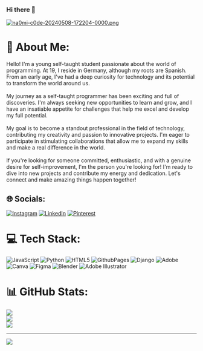 ### Hi there 👋

[![na0mi-c0de-20240508-172204-0000.png](https://i.postimg.cc/tTjKZWr1/na0mi-c0de-20240508-172204-0000.png)](https://postimg.cc/1gvCbn1P)

# 💫 About Me:
Hello! I'm a young self-taught student passionate about the world of programming. At 19, I reside in Germany, although my roots are Spanish. From an early age, I've had a deep curiosity for technology and its potential to transform the world around us.<br><br>My journey as a self-taught programmer has been exciting and full of discoveries. I'm always seeking new opportunities to learn and grow, and I have an insatiable appetite for challenges that help me excel and develop my full potential.<br><br>My goal is to become a standout professional in the field of technology, contributing my creativity and passion to innovative projects. I'm eager to participate in stimulating collaborations that allow me to expand my skills and make a real difference in the world.<br><br>If you're looking for someone committed, enthusiastic, and with a genuine desire for self-improvement, I'm the person you're looking for! I'm ready to dive into new projects and contribute my energy and dedication. Let's connect and make amazing things happen together!


## 🌐 Socials:
[![Instagram](https://img.shields.io/badge/Instagram-%23E4405F.svg?logo=Instagram&logoColor=white)](https://instagram.com/na0mi.c0de) [![LinkedIn](https://img.shields.io/badge/LinkedIn-%230077B5.svg?logo=linkedin&logoColor=white)](https://linkedin.com/in/NaomiGaleano) [![Pinterest](https://img.shields.io/badge/Pinterest-%23E60023.svg?logo=Pinterest&logoColor=white)](https://pinterest.com/na0mi.c0de) 

# 💻 Tech Stack:
![JavaScript](https://img.shields.io/badge/javascript-%23323330.svg?style=plastic&logo=javascript&logoColor=%23F7DF1E) ![Python](https://img.shields.io/badge/python-3670A0?style=plastic&logo=python&logoColor=ffdd54) ![HTML5](https://img.shields.io/badge/html5-%23E34F26.svg?style=plastic&logo=html5&logoColor=white) ![GithubPages](https://img.shields.io/badge/github%20pages-121013?style=plastic&logo=github&logoColor=white) ![Django](https://img.shields.io/badge/django-%23092E20.svg?style=plastic&logo=django&logoColor=white) ![Adobe](https://img.shields.io/badge/adobe-%23FF0000.svg?style=plastic&logo=adobe&logoColor=white) ![Canva](https://img.shields.io/badge/Canva-%2300C4CC.svg?style=plastic&logo=Canva&logoColor=white) ![Figma](https://img.shields.io/badge/figma-%23F24E1E.svg?style=plastic&logo=figma&logoColor=white) ![Blender](https://img.shields.io/badge/blender-%23F5792A.svg?style=plastic&logo=blender&logoColor=white) ![Adobe Illustrator](https://img.shields.io/badge/adobe%20illustrator-%23FF9A00.svg?style=plastic&logo=adobe%20illustrator&logoColor=white)
# 📊 GitHub Stats:
![](https://github-readme-stats.vercel.app/api?username=na0migalean0&theme=tokyonight&hide_border=false&include_all_commits=false&count_private=false)<br/>
![](https://github-readme-streak-stats.herokuapp.com/?user=na0migalean0&theme=tokyonight&hide_border=false)<br/>
![](https://github-readme-stats.vercel.app/api/top-langs/?username=na0migalean0&theme=tokyonight&hide_border=false&include_all_commits=false&count_private=false&layout=compact)

---
[![](https://visitcount.itsvg.in/api?id=na0migalean0&icon=2&color=6)](https://visitcount.itsvg.in)

<!-- Proudly created with GPRM ( https://gprm.itsvg.in ) -->
